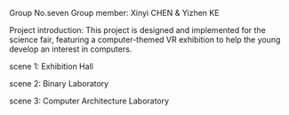 Group No.seven
Group member: Xinyi CHEN & Yizhen KE

Project introduction:
This project is designed and implemented for the science fair, featuring a computer-themed VR exhibition to help the young develop an interest in computers.

scene 1: Exhibition Hall

scene 2:  Binary Laboratory

scene 3: Computer Architecture Laboratory
